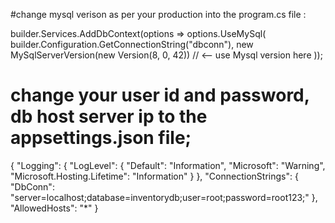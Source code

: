 #change mysql verison as per your production into the program.cs file :

builder.Services.AddDbContext<InventoryContext>(options =>
    options.UseMySql(
        builder.Configuration.GetConnectionString("dbconn"),
        new MySqlServerVersion(new Version(8, 0, 42)) // <-- use Mysql version here
    ));

# change your user id and password, db host server ip to the appsettings.json file; 

{
  "Logging": {
    "LogLevel": {
      "Default": "Information",
      "Microsoft": "Warning",
      "Microsoft.Hosting.Lifetime": "Information"
    }
  },
    "ConnectionStrings": {
        "DbConn": "server=localhost;database=inventorydb;user=root;password=root123;"
    },
    "AllowedHosts": "*"
  }
